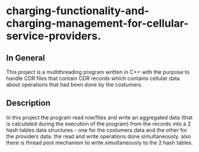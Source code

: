 # charging-functionality-and-charging-management-for-cellular-service-providers.

## In General
This project is a multithreading program written in C++ with the purpose to handle CDR files that contain CDR records which contains cellular data 
about operations that had been done by the costumers.

## Description
In this project the program read row/files and write an aggregated data (that is calculated during the execution of the program) 
from the records into a 2 hash tables data structures - one for the costumers data and the other for the providers data. the read and write
operations done simultaneously. also there is thread pool mechanism to write simultaneously to the 2 hash tables.
